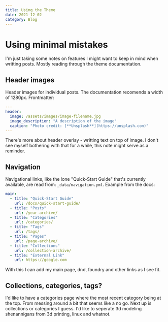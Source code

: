```yaml
---
title: Using the Theme
date: 2021-12-02
category: Blog
---
```

# Using minimal mistakes
I'm just taking some notes on features I might want to keep in mind when writting posts. Mostly reading through the theme documentation.

## Header images
Header images for individual posts. The documentation recomends a width of 1280px.
Frontmatter:
```yaml
---
header:
  image: /assets/images/image-filename.jpg
  image_description: "A description of the image"
  caption: "Photo credit: [**Unsplash**](https://unsplash.com)"
---
```

There's more about header overlay - writting text on top of image. I don't see myself bothering with that for a while, this note might serve as a reminder.

## Navigation
Navigational links, like the lone "Quick-Start Guide" that's currently available, are read from: `_data/navigation.yml`.
Example from the docs:
```yaml
main:
  - title: "Quick-Start Guide"
    url: /docs/quick-start-guide/
  - title: "Posts"
    url: /year-archive/
  - title: "Categories"
    url: /categories/
  - title: "Tags"
    url: /tags/
  - title: "Pages"
    url: /page-archive/
  - title: "Collections"
    url: /collection-archive/
  - title: "External Link"
    url: https://google.com
```
With this I can add my main page, dnd, foundry and other links as I see fit.

## Collections, categories, tags?
I'd like to have a categories page where the most recent category being at the top. From messing around a bit that seems like a no go.
Next up is collections or categories I guess. I'd like to seperate 3d modeling shenannigans from 3d printing, linux and whatnot.